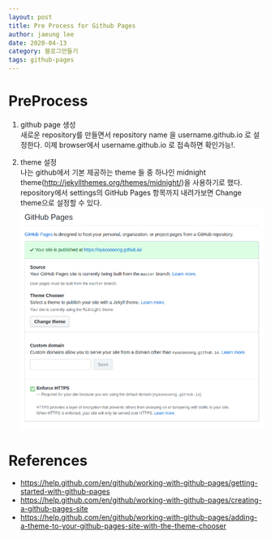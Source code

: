 ```yaml
---
layout: post
title: Pre Process for Github Pages
author: jaeung lee
date: 2020-04-13
category: 블로그만들기
tags: github-pages
---
```

# PreProcess

1. github page 생성	    
	새로운 repository를 만들면서 repository name 을 username.github.io 로 설정한다.
	이제 browser에서 username.github.io 로 접속하면 확인가능!.

2. theme 설정   
	나는 github에서 기본 제공하는 theme 들 중 하나인 midnight theme(http://jekyllthemes.org/themes/midnight/)을 사용하기로 했다. 
	repository에서 settings의 GitHub Pages 항목까지 내려가보면 Change theme으로 설정할 수 있다.
	![GitHub repository setting page](/assets/img/github-pages.png)

# References
- <https://help.github.com/en/github/working-with-github-pages/getting-started-with-github-pages>
- <https://help.github.com/en/github/working-with-github-pages/creating-a-github-pages-site>
- <https://help.github.com/en/github/working-with-github-pages/adding-a-theme-to-your-github-pages-site-with-the-theme-chooser>
